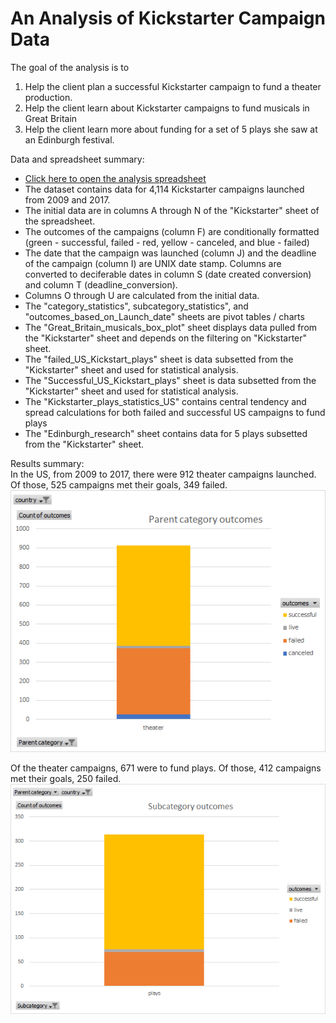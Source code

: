 # An Analysis of Kickstarter Campaign Data

The goal of the analysis is to
1.  Help the client plan a successful Kickstarter campaign to fund a theater production. 
2.  Help the client learn about Kickstarter campaigns to fund musicals in Great Britain
3.  Help the client learn more about funding for a set of 5 plays she saw at an Edinburgh festival.  

Data and spreadsheet summary:  
- [Click here to open the analysis spreadsheet](data-1-1-3-StarterBook_analysis.xlsx)
- The dataset contains data for 4,114 Kickstarter campaigns launched from 2009 and 2017.  
- The initial data are in columns A through N of the "Kickstarter" sheet of the spreadsheet.  
- The outcomes of the campaigns (column F) are conditionally formatted (green - successful, failed - red, yellow - canceled, and blue - failed)  
- The date that the campaign was launched (column J) and the deadline of the campaign (column I) are UNIX date stamp.  Columns are converted to deciferable dates in column S (date created conversion) and column T (deadline_conversion).  
- Columns O through U are calculated from the initial data.  
- The "category_statistics", subcategory_statistics", and "outcomes_based_on_Launch_date" sheets are pivot tables / charts  
- The "Great_Britain_musicals_box_plot" sheet displays data pulled from the "Kickstarter" sheet and depends on the filtering on "Kickstarter" sheet.  
- The "failed_US_Kickstart_plays" sheet is data subsetted from the "Kickstarter" sheet and used for statistical analysis.  
- The "Successful_US_Kickstart_plays" sheet is data subsetted from the "Kickstarter" sheet and used for statistical analysis.  
- The "Kickstarter_plays_statistics_US" contains central tendency and spread calculations for both failed and successful US campaigns to fund plays  
- The "Edinburgh_research" sheet contains data for 5 plays subsetted from the "Kickstarter" sheet.  

Results summary:  
In the US, from 2009 to 2017, there were 912 theater campaigns launched.  Of those, 525 campaigns met their goals, 349 failed.  
![](Parent_category_outcomes_theater_only.png)  
  
Of the theater campaigns, 671 were to fund plays.  Of those, 412 campaigns met their goals, 250 failed.  
![](Subcategory_outcomes_plays_only.png)  
  




